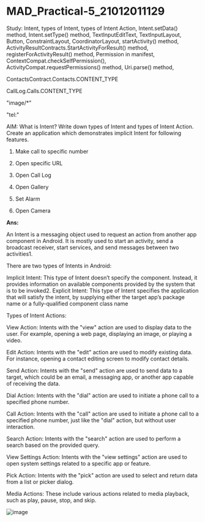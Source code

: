 # MAD_Practical-5_21012011129

Study: Intent, types of Intent, types of Intent Action, Intent.setData() method, Intent.setType() method, TextInputEditText, TextInputLayout, Button, ConstraintLayout, CoordinatorLayout, startActivity() method, ActivityResultContracts.StartActivityForResult() method, registerForActivityResult() method, Permission in manifest, ContextCompat.checkSelfPermission(), ActivityCompat.requestPermissions() method, Uri.parse() method, 

ContactsContract.Contacts.CONTENT_TYPE

CallLog.Calls.CONTENT_TYPE

"image/*"

"tel:"

<uses-permission android:name="android.permission.READ_CONTACTS" />

AIM: What is Intent? Write down types of Intent and types of Intent Action. Create an application which demonstrates implicit Intent for following features. 

1. Make call to specific number

2. Open specific URL

3. Open Call Log

4. Open Gallery

5. Set Alarm

6. Open Camera



**Ans:**

An Intent is a messaging object used to request an action from another app component in Android. It is mostly used to start an activity, send a broadcast receiver, start services, and send messages between two activities1.

There are two types of Intents in Android:

Implicit Intent: This type of Intent doesn’t specify the component. Instead, it provides information on available components provided by the system that is to be invoked2.
Explicit Intent: This type of Intent specifies the application that will satisfy the intent, by supplying either the target app’s package name or a fully-qualified component class name

Types of Intent Actions:

View Action: Intents with the "view" action are used to display data to the user. For example, opening a web page, displaying an image, or playing a video.

Edit Action: Intents with the "edit" action are used to modify existing data. For instance, opening a contact editing screen to modify contact details.

Send Action: Intents with the "send" action are used to send data to a target, which could be an email, a messaging app, or another app capable of receiving the data.

Dial Action: Intents with the "dial" action are used to initiate a phone call to a specified phone number.

Call Action: Intents with the "call" action are used to initiate a phone call to a specified phone number, just like the "dial" action, but without user interaction.

Search Action: Intents with the "search" action are used to perform a search based on the provided query.

View Settings Action: Intents with the "view settings" action are used to open system settings related to a specific app or feature.

Pick Action: Intents with the "pick" action are used to select and return data from a list or picker dialog.

Media Actions: These include various actions related to media playback, such as play, pause, stop, and skip.

![image](https://github.com/rathodyuvraj2/MAD_Practical-5_21012011129/assets/124398921/c59178e7-5d32-4a41-8c9d-8bb4ca7fa9dc)



   
